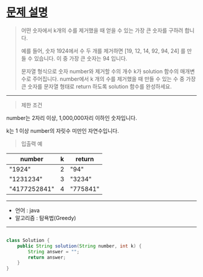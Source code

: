 # [문제 설명]()
 
>어떤 숫자에서 k개의 수를 제거했을 때 얻을 수 있는 가장 큰 숫자를 구하려 합니다.
>
>예를 들어, 숫자 1924에서 수 두 개를 제거하면 [19, 12, 14, 92, 94, 24] 를 만들 수 있습니다. 이 중 가장 큰 숫자는 94 입니다.
>
>문자열 형식으로 숫자 number와 제거할 수의 개수 k가 solution 함수의 매개변수로 주어집니다. number에서 k 개의 수를 제거했을 때 만들 수 있는 수 중 가장 큰 숫자를 문자열 형태로 return 하도록 solution 함수를 완성하세요.

---
>제한 조건

number는 2자리 이상, 1,000,000자리 이하인 숫자입니다.

k는 1 이상 number의 자릿수 미만인 자연수입니다.

> 입출력 예

| number | k | return |
| ------------ | ------------- | ------------- |
| "1924" | 2 | "94" |
| "1231234" | 3 | "3234" |
| "4177252841" | 4 | "775841" |

---
- 언어 :  java
- 알고리즘 : 탐욕법(Greedy)
---

```java

class Solution {
    public String solution(String number, int k) {
        String answer = "";
        return answer;
    }
}
